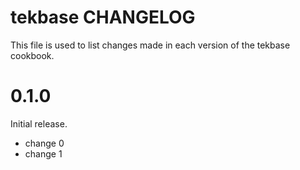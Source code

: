 # tekbase CHANGELOG

This file is used to list changes made in each version of the tekbase cookbook.

# 0.1.0

Initial release.

- change 0
- change 1

